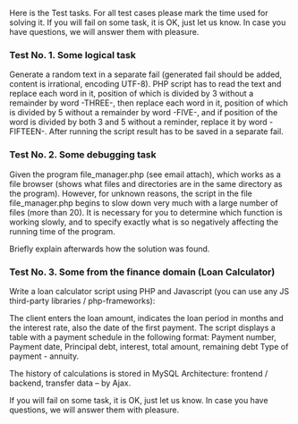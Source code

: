 
Here is the Test tasks.
For all test cases please mark the time used for solving it.
If you will fail on some task, it is OK, just let us know. 
In case you have questions, we will answer them with pleasure.


### Test No. 1. Some logical task
Generate a random text in a separate fail (generated fail should be added, content is irrational, encoding UTF-8).
PHP script has to read the text and replace each word in it, position of which is divided by 3 without a remainder by word -THREE-, then replace each word in it, position of which is divided by 5 without a remainder by word -FIVE-, and if position of the word is divided by both 3 and 5 without a reminder, replace it by word -FIFTEEN-. After running the script result has to be saved in a separate fail. 


### Test No. 2. Some debugging task

Given the program file_manager.php (see email attach), which works as a file browser (shows what files and directories are in the same directory as the program). However, for unknown reasons, the script in the file file_manager.php begins to slow down very much with a large number of files (more than 20). It is necessary for you to determine which function is working slowly, and to specify exactly what is so negatively affecting the running time of the program.

Briefly explain afterwards how the solution was found.

### Test No. 3. Some from the finance domain (Loan Calculator)
Write a loan calculator script using PHP and Javascript (you can use any JS third-party libraries  / php-frameworks):

The client enters the loan amount, indicates the loan period in months and the interest rate, also the date of the first payment. The script displays a table with a payment schedule in the following format:
Payment number, Payment date, Principal debt, interest, total amount, remaining debt
Type of payment - annuity.

The history of calculations is stored in MySQL
Architecture: frontend / backend, transfer data – by Ajax.

If you will fail on some task, it is OK, just let us know. 
In case you have questions, we will answer them with pleasure.
